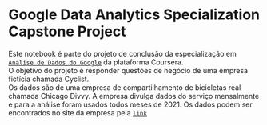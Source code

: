 # Google Data Analytics Specialization Capstone Project

Este notebook é parte do projeto de conclusão da especialização em [`Análise de Dados do Google`](https://www.coursera.org/professional-certificates/google-data-analytics) da plataforma Coursera.<br>
O objetivo do projeto é responder questões de negócio de uma empresa fictícia chamada Cyclist.<br>
Os dados são de uma empresa de compartilhamento de bicicletas real chamada Chicago Divvy. A empresa divulga dados do serviço mensalmente e para a análise foram usados todos meses de 2021.
Os dados podem ser encontrados no site da empresa pela [`link`](https://ride.divvybikes.com/system-data)
